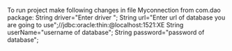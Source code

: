 To run project make following changes in file Myconnection from com.dao package:
String driver="Enter driver ";
String url="Enter url of database you are going to use";//jdbc:oracle:thin:@localhost:1521:XE
String userName="username of database";
String password="password of database";
